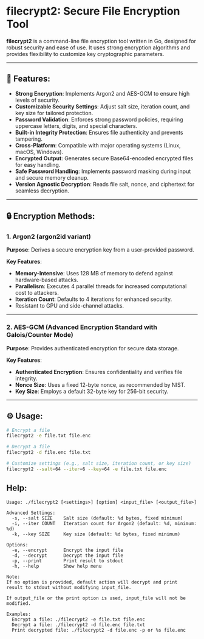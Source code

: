 # filecrypt2: Secure File Encryption Tool

**filecrypt2** is a command-line file encryption tool written in Go, designed for robust security and ease of use. It uses strong encryption algorithms and provides flexibility to customize key cryptographic parameters.

---

## 🚀 Features:

- **Strong Encryption**: Implements Argon2 and AES-GCM to ensure high levels of security.
- **Customizable Security Settings**: Adjust salt size, iteration count, and key size for tailored protection.
- **Password Validation**: Enforces strong password policies, requiring uppercase letters, digits, and special characters.
- **Built-in Integrity Protection**: Ensures file authenticity and prevents tampering.
- **Cross-Platform**: Compatible with major operating systems (Linux, macOS, Windows).
- **Encrypted Output**: Generates secure Base64-encoded encrypted files for easy handling.
- **Safe Password Handling**: Implements password masking during input and secure memory cleanup.
- **Version Agnostic Decryption**: Reads file salt, nonce, and ciphertext for seamless decryption.

---

## 🔒 Encryption Methods:

### 1. **Argon2 (argon2id variant)**  
**Purpose**: Derives a secure encryption key from a user-provided password.  

**Key Features**:  
- **Memory-Intensive**: Uses 128 MB of memory to defend against hardware-based attacks.  
- **Parallelism**: Executes 4 parallel threads for increased computational cost to attackers.  
- **Iteration Count**: Defaults to 4 iterations for enhanced security.  
- Resistant to GPU and side-channel attacks.  

---

### 2. **AES-GCM (Advanced Encryption Standard with Galois/Counter Mode)**  
**Purpose**: Provides authenticated encryption for secure data storage.  

**Key Features**:  
- **Authenticated Encryption**: Ensures confidentiality and verifies file integrity.  
- **Nonce Size**: Uses a fixed 12-byte nonce, as recommended by NIST.  
- **Key Size**: Employs a default 32-byte key for 256-bit security.  

---

## ⚙️ Usage:

```bash
# Encrypt a file
filecrypt2 -e file.txt file.enc

# Decrypt a file
filecrypt2 -d file.enc file.txt

# Customize settings (e.g., salt size, iteration count, or key size)
filecrypt2 --salt=64 --iter=6 --key=64 -e file.txt file.enc
```

## Help:
```
Usage: ./filecrypt2 [<settings>] [option] <input_file> [<output_file>]

Advanced Settings:
  -s, --salt SIZE    Salt size (default: %d bytes, fixed minimum)
  -i, --iter COUNT   Iteration count for Argon2 (default: %d, minimum: %d)
  -k, --key SIZE     Key size (default: %d bytes, fixed minimum)

Options:
  -e, --encrypt      Encrypt the input file
  -d, --decrypt      Decrypt the input file
  -p, --print        Print result to stdout
  -h, --help         Show help menu

Note:
If no option is provided, default action will decrypt and print
result to stdout without modifying input_file.

If output_file or the print option is used, input_file will not be modified.

Examples:
  Encrypt a file: ./filecrypt2 -e file.txt file.enc
  Decrypt a file: ./filecrypt2 -d file.enc file.txt
  Print decrypted file: ./filecrypt2 -d file.enc -p or %s file.enc
```
